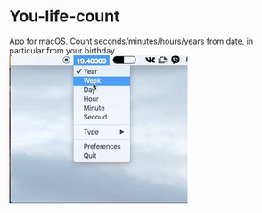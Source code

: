 # You-life-count
App for macOS. Count seconds/minutes/hours/years from date, in particular from your birthday.
![demo](appPreview.gif)
